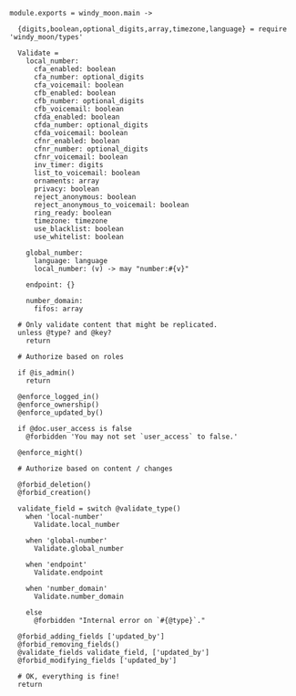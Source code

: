     module.exports = windy_moon.main ->

      {digits,boolean,optional_digits,array,timezone,language} = require 'windy_moon/types'

      Validate =
        local_number:
          cfa_enabled: boolean
          cfa_number: optional_digits
          cfa_voicemail: boolean
          cfb_enabled: boolean
          cfb_number: optional_digits
          cfb_voicemail: boolean
          cfda_enabled: boolean
          cfda_number: optional_digits
          cfda_voicemail: boolean
          cfnr_enabled: boolean
          cfnr_number: optional_digits
          cfnr_voicemail: boolean
          inv_timer: digits
          list_to_voicemail: boolean
          ornaments: array
          privacy: boolean
          reject_anonymous: boolean
          reject_anonymous_to_voicemail: boolean
          ring_ready: boolean
          timezone: timezone
          use_blacklist: boolean
          use_whitelist: boolean

        global_number:
          language: language
          local_number: (v) -> may "number:#{v}"

        endpoint: {}

        number_domain:
          fifos: array

      # Only validate content that might be replicated.
      unless @type? and @key?
        return

      # Authorize based on roles

      if @is_admin()
        return

      @enforce_logged_in()
      @enforce_ownership()
      @enforce_updated_by()

      if @doc.user_access is false
        @forbidden 'You may not set `user_access` to false.'

      @enforce_might()

      # Authorize based on content / changes

      @forbid_deletion()
      @forbid_creation()

      validate_field = switch @validate_type()
        when 'local-number'
          Validate.local_number

        when 'global-number'
          Validate.global_number

        when 'endpoint'
          Validate.endpoint

        when 'number_domain'
          Validate.number_domain

        else
          @forbidden "Internal error on `#{@type}`."

      @forbid_adding_fields ['updated_by']
      @forbid_removing_fields()
      @validate_fields validate_field, ['updated_by']
      @forbid_modifying_fields ['updated_by']

      # OK, everything is fine!
      return
